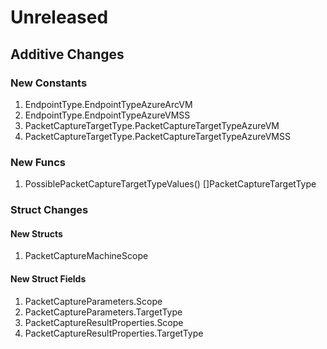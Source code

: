 # Unreleased

## Additive Changes

### New Constants

1. EndpointType.EndpointTypeAzureArcVM
1. EndpointType.EndpointTypeAzureVMSS
1. PacketCaptureTargetType.PacketCaptureTargetTypeAzureVM
1. PacketCaptureTargetType.PacketCaptureTargetTypeAzureVMSS

### New Funcs

1. PossiblePacketCaptureTargetTypeValues() []PacketCaptureTargetType

### Struct Changes

#### New Structs

1. PacketCaptureMachineScope

#### New Struct Fields

1. PacketCaptureParameters.Scope
1. PacketCaptureParameters.TargetType
1. PacketCaptureResultProperties.Scope
1. PacketCaptureResultProperties.TargetType
